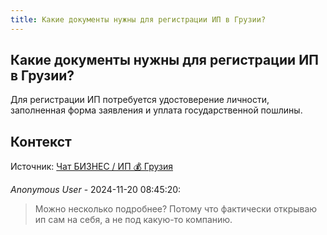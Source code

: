 ```yaml
---
title: Какие документы нужны для регистрации ИП в Грузии?
---
```


## Какие документы нужны для регистрации ИП в Грузии?

Для регистрации ИП потребуется удостоверение личности, заполненная форма заявления и уплата государственной пошлины.

## Контекст

Источник: [Чат БИЗНЕС / ИП 💰 Грузия](https://t.me/ip_ge)

_Anonymous User_ - 2024-11-20 08:45:20:

> Можно несколько подробнее? Потому что фактически открываю ип сам на себя, а не под какую-то компанию.
